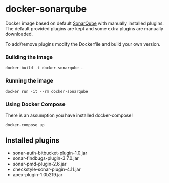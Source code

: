 # docker-sonarqube

Docker image based on default [SonarQube](https://hub.docker.com/_/sonarqube/) with manually installed plugins. 
The default provided plugins are kept and some extra plugins are manually downloaded.

To add/remove plugins modify the Dockerfile and build your own version.

### Building the image
`docker build -t docker-sonarqube .`

### Running the image
`docker run -it --rm docker-sonarqube`

### Using Docker Compose
There is an assumption you have installed docker-compose!

`docker-compose up`

## Installed plugins
* sonar-auth-bitbucket-plugin-1.0.jar
* sonar-findbugs-plugin-3.7.0.jar
* sonar-pmd-plugin-2.6.jar
* checkstyle-sonar-plugin-4.11.jar
* apex-plugin-1.0b219.jar
